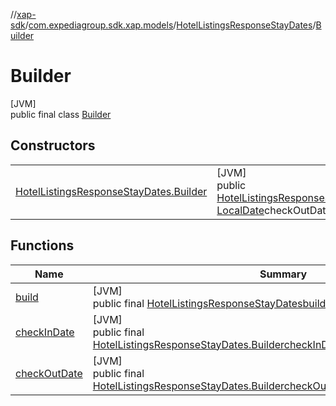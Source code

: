 //[xap-sdk](../../../../index.md)/[com.expediagroup.sdk.xap.models](../../index.md)/[HotelListingsResponseStayDates](../index.md)/[Builder](index.md)

# Builder

[JVM]\
public final class [Builder](index.md)

## Constructors

| | |
|---|---|
| [HotelListingsResponseStayDates.Builder](-hotel-listings-response-stay-dates.-builder.md) | [JVM]<br>public [HotelListingsResponseStayDates.Builder](index.md)[HotelListingsResponseStayDates.Builder](-hotel-listings-response-stay-dates.-builder.md)([LocalDate](https://docs.oracle.com/javase/8/docs/api/java/time/LocalDate.html)checkInDate, [LocalDate](https://docs.oracle.com/javase/8/docs/api/java/time/LocalDate.html)checkOutDate) |

## Functions

| Name | Summary |
|---|---|
| [build](build.md) | [JVM]<br>public final [HotelListingsResponseStayDates](../index.md)[build](build.md)() |
| [checkInDate](check-in-date.md) | [JVM]<br>public final [HotelListingsResponseStayDates.Builder](index.md)[checkInDate](check-in-date.md)([LocalDate](https://docs.oracle.com/javase/8/docs/api/java/time/LocalDate.html)checkInDate) |
| [checkOutDate](check-out-date.md) | [JVM]<br>public final [HotelListingsResponseStayDates.Builder](index.md)[checkOutDate](check-out-date.md)([LocalDate](https://docs.oracle.com/javase/8/docs/api/java/time/LocalDate.html)checkOutDate) |
